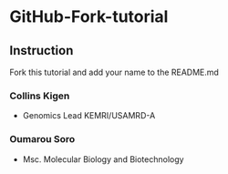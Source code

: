 # GitHub-Fork-tutorial 

## Instruction

Fork this tutorial and add your name to the README.md


### Collins Kigen

* Genomics Lead KEMRI/USAMRD-A

### Oumarou Soro

* Msc. Molecular Biology and Biotechnology
